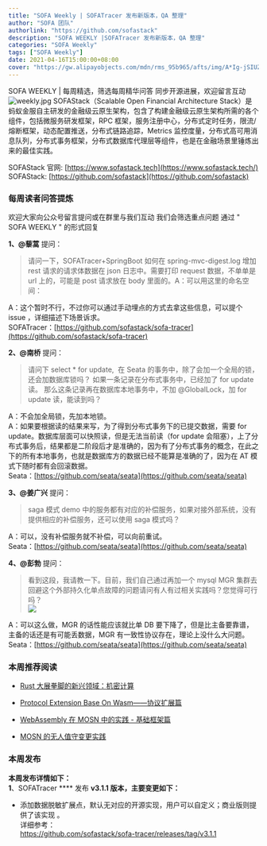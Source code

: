 ```yaml
---
title: "SOFA Weekly | SOFATracer 发布新版本，QA 整理"
author: "SOFA 团队"
authorlink: "https://github.com/sofastack"
description: "SOFA WEEKLY |SOFATracer 发布新版本，QA 整理"
categories: "SOFA Weekly"
tags: ["SOFA Weekly"]
date: 2021-04-16T15:00:00+08:00
cover: "https://gw.alipayobjects.com/mdn/rms_95b965/afts/img/A*Ig-jSIUZWx0AAAAAAAAAAAAAARQnAQ"
---
```

SOFA WEEKLY | 每周精选，筛选每周精华问答
同步开源进展，欢迎留言互动
![weekly.jpg](https://gw.alipayobjects.com/mdn/rms_95b965/afts/img/A*ARgKS6SuU7YAAAAAAAAAAAAAARQnAQ)
SOFAStack（Scalable Open Financial Architecture Stack）是蚂蚁金服自主研发的金融级云原生架构，包含了构建金融级云原生架构所需的各个组件，包括微服务研发框架，RPC 框架，服务注册中心，分布式定时任务，限流/熔断框架，动态配置推送，分布式链路追踪，Metrics 监控度量，分布式高可用消息队列，分布式事务框架，分布式数据库代理层等组件，也是在金融场景里锤炼出来的最佳实践。

SOFAStack 官网: [https://www.sofastack.tech](https://www.sofastack.tech/)
SOFAStack: [https://github.com/sofastack](https://github.com/sofastack)

### 每周读者问答提炼

欢迎大家向公众号留言提问或在群里与我们互动
我们会筛选重点问题
通过 " SOFA WEEKLY " 的形式回复

**1、@藜蒿** 提问：

>请问一下，SOFATracer+SpringBoot 如何在 spring-mvc-digest.log 增加 rest 请求的请求体数据在 json 日志中。需要打印 request 数据，不单单是 url 上的，可能是 post 请求放在 body 里面的。A：可以用这里的命名空间：<br />

A：这个暂时不行，不过你可以通过手动埋点的方式去拿这些信息，可以提个 issue ，详细描述下场景诉求。<br />
SOFATracer：[https://github.com/sofastack/sofa-tracer](https://github.com/sofastack/sofa-tracer)<br />

**2、@南桥** 提问：

> 请问下 select * for update,  在 Seata 的事务中，除了会加一个全局的锁，还会加数据库锁吗？
> 如果一条记录在分布式事务中，已经加了 for update 读。 那么这条记录再在数据库本地事务中，不加 @GlobalLock，加 for update 读，能读到吗？<br />

A：不会加全局锁，先加本地锁。<br />
A：如果要根据读的结果来写，为了得到分布式事务下的已提交数据，需要 for update。数据库层面可以快照读，但是无法当前读（for update 会阻塞），上了分布式事务后，结果都是二阶段后才是准确的，因为有了分布式事务的概念，在此之下的所有本地事务，也就是数据库方的数据已经不能算是准确的了，因为在 AT 模式下随时都有会回滚数据。<br />
Seata：[https://github.com/seata/seata](https://github.com/seata/seata)<br />

**3、@姜广兴** 提问：

>saga 模式 demo 中的服务都有对应的补偿服务，如果对接外部系统，没有提供相应的补偿服务，还可以使用 saga 模式吗？

A：可以，没有补偿服务就不补偿，可以向前重试。<br />
Seata：[https://github.com/seata/seata](https://github.com/seata/seata)<br />

**4、@彭勃** 提问：

>看到这段，我请教一下。目前，我们自己通过再加一个 mysql MGR 集群去回避这个外部持久化单点故障的问题请问有人有过相关实践吗？您觉得可行吗？<br />
![](https://gw.alipayobjects.com/mdn/rms_95b965/afts/img/A*TzGXS558iF0AAAAAAAAAAAAAARQnAQ)

A：可以这么做，MGR 的话性能应该就比单 DB 要下降了，但是比主备要靠谱，主备的话还是有可能丢数据，MGR 有一致性协议存在，理论上没什么大问题。<br />
Seata：[https://github.com/seata/seata](https://github.com/seata/seata)

### 本周推荐阅读

- [Rust 大展拳脚的新兴领域：机密计算](http://mp.weixin.qq.com/s?__biz=MzUzMzU5Mjc1Nw==&mid=2247487576&idx=1&sn=0d0575395476db930dab4e0f75e863e5&chksm=faa0ff82cdd77694a6fc42e47d6f20c20310b26cedc13f104f979acd1f02eb5a37ea9cdc8ea5&scene=21)

- [Protocol Extension Base On Wasm——协议扩展篇](http://mp.weixin.qq.com/s?__biz=MzUzMzU5Mjc1Nw==&mid=2247487546&idx=1&sn=72c3f1ede27ca4ace7988e11ca20d5f9&chksm=faa0ffe0cdd776f6d17323466b500acee50a371663f18da34d8e4cbe32304d7681cf58ff9b45&scene=21)

- [WebAssembly 在 MOSN 中的实践 - 基础框架篇](http://mp.weixin.qq.com/s?__biz=MzUzMzU5Mjc1Nw==&mid=2247487508&idx=1&sn=4b725ef4d19372f1711c2eb066611acf&chksm=faa0ffcecdd776d81c3d78dbfff588d12ef3ec3c5607036e3994fee3e215695279996c045dbc&scene=21)

- [MOSN 的无人值守变更实践](http://mp.weixin.qq.com/s?__biz=MzUzMzU5Mjc1Nw==&mid=2247487479&idx=1&sn=e5972cbc1d8c04cff843380117158539&chksm=faa0e02dcdd7693b965e35014cfef4dc3be84e477e0c74694421658a2570162ad73883e7b054&scene=21)

### 本周发布

**本周发布详情如下：**<br />**1**、SOFATracer **** 发布 **v3.1.1 版本，主要变更如下：**

- 添加数据脱敏扩展点，默认无对应的开源实现，用户可以自定义；商业版则提供了该实现 。<br />
详细参考：<br />https://github.com/sofastack/sofa-tracer/releases/tag/v3.1.1
